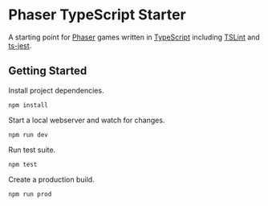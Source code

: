 # Phaser TypeScript Starter

A starting point for [Phaser](https://phaser.io/) games written in [TypeScript](https://www.typescriptlang.org) including [TSLint](https://github.com/palantir/tslint) and [ts-jest](https://github.com/kulshekhar/ts-jest).

## Getting Started

Install project dependencies.

```
npm install
```

Start a local webserver and watch for changes.

```
npm run dev
```

Run test suite.

```
npm test
```

Create a production build.

```
npm run prod
```

